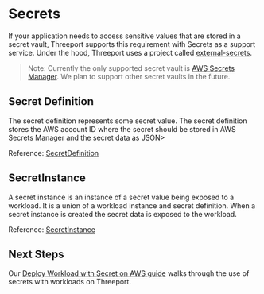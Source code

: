 # Secrets

If your application needs to access sensitive values that are stored in a secret
vault, Threeport supports this requirement with Secrets as a support service.
Under the hood, Threeport uses a project called
[external-secrets](https://github.com/external-secrets/external-secrets).

> Note: Currently the only supported secret vault is [AWS Secrets
> Manager](https://docs.aws.amazon.com/secretsmanager/latest/userguide/intro.html).
> We plan to support other secret vaults in the future.

## Secret Definition

The secret definition represents some secret value.  The secret definition
stores the AWS account ID where the secret should be stored in AWS Secrets
Manager and the secret data as JSON>

Reference: [SecretDefinition](https://pkg.go.dev/github.com/threeport/threeport/pkg/api/v0#SecretDefinition)

## SecretInstance

A secret instance is an instance of a secret value being exposed to a workload.
It is a union of a workload instance and secret definition.  When a secret
instance is created the secret data is exposed to the workload.

Reference: [SecretInstance](https://pkg.go.dev/github.com/threeport/threeport/pkg/api/v0#SecretInstance)

## Next Steps

Our [Deploy Workload with Secret on AWS guide](deploy-workload-aws-secret.md)
walks through the use of secrets with workloads on Threeport.

